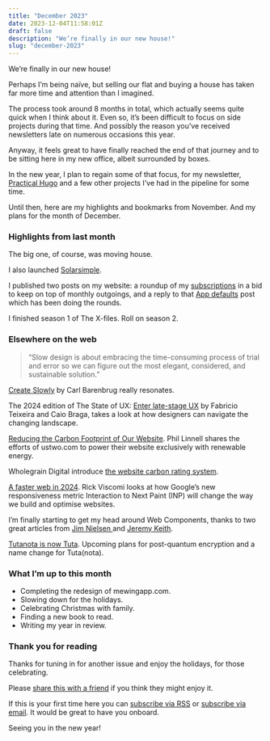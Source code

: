 ```yaml
---
title: "December 2023"
date: 2023-12-04T11:58:01Z
draft: false
description: "We’re finally in our new house!"
slug: "december-2023"
---
```


We’re finally in our new house! 

Perhaps I’m being naïve, but selling our flat and buying a house has taken far more time and attention than I imagined.

The process took around 8 months in total, which actually seems quite quick when I think about it. Even so, it’s been difficult to focus on side projects during that time. And possibly the reason you’ve received newsletters late on numerous occasions this year.

Anyway, it feels great to have finally reached the end of that journey and to be sitting here in my new office, albeit surrounded by boxes. 

In the new year, I plan to regain some of that focus, for my newsletter, [Practical Hugo]() and a few other projects I’ve had in the pipeline for some time.

Until then, here are my highlights and bookmarks from November. And my plans for the month of December.

### Highlights from last month

The big one, of course, was moving house.

I also launched [Solarsimple](https://solarsimplellc.com/). 

I published two posts on my website: a roundup of my [subscriptions](https://harrycresswell.com/writing/subscriptions/) in a bid to keep on top of monthly outgoings, and a reply to that [App defaults](https://harrycresswell.com/writing/app-defaults/) post which has been doing the rounds.

I finished season 1 of The X-files. Roll on season 2.

### Elsewhere on the web

> “Slow design is about embracing the time-consuming process of trial and error so we can figure out the most elegant, considered, and sustainable solution.” 

[Create Slowly](https://carlbarenbrug.com/create-slowly) by Carl Barenbrug really resonates.

The 2024 edition of The State of UX: [Enter late-stage UX](https://trends.uxdesign.cc/) by Fabricio Teixeira and Caio Braga, takes a look at how designers can navigate the changing landscape.

[Reducing the Carbon Footprint of Our Website](https://www.ustwo.com/blog/reducing-the-carbon-footprint-of-our-website/). Phil Linnell shares the efforts of ustwo.com to power their website exclusively with renewable energy.

Wholegrain Digital introduce [the website carbon rating system](https://www.wholegraindigital.com/blog/introducing-website-carbon-rating-system/).

[A faster web in 2024](https://rviscomi.dev/2023/11/a-faster-web-in-2024/). Rick Viscomi looks at how Google’s new responsiveness metric Interaction to Next Paint (INP) will change the way we build and optimise websites.

I’m finally starting to get my head around Web Components, thanks to two great articles from [Jim Nielsen ](https://blog.jim-nielsen.com/2023/html-web-components/) and [Jeremy Keith](https://adactio.com/journal/20618).

[Tutanota is now Tuta](https://tuta.com/blog/tutanota-is-now-tuta). Upcoming plans for post-quantum encryption and a name change for Tuta(nota).

### What I’m up to this month

- Completing the redesign of mewingapp.com.
- Slowing down for the holidays.
- Celebrating Christmas with family.
- Finding a new book to read.
- Writing my year in review.

### Thank you for reading

Thanks for tuning in for another issue and enjoy the holidays, for those celebrating.

Please [share this with a friend](https://harrycresswell.com/newsletter/december-2023) if you think they might enjoy it.

If this is your first time here you can [subscribe via RSS](https://harrycresswell.com/feeds/) or [subscribe via email](https://harrycresswell.us14.list-manage.com/subscribe/post?u=4e8fba8d0ab4a857159c0104e&id=d6ad2b65ca). It would be great to have you onboard.

Seeing you in the new year!